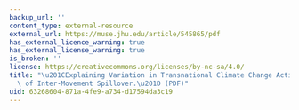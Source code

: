 ```yaml
---
backup_url: ''
content_type: external-resource
external_url: https://muse.jhu.edu/article/545865/pdf
has_external_licence_warning: true
has_external_license_warning: true
is_broken: ''
license: https://creativecommons.org/licenses/by-nc-sa/4.0/
title: "\u201CExplaining Variation in Transnational Climate Change Activism: The Role\
  \ of Inter-Movement Spillover.\u201D (PDF)"
uid: 63268604-871a-4fe9-a734-d17594da3c19
---
```

